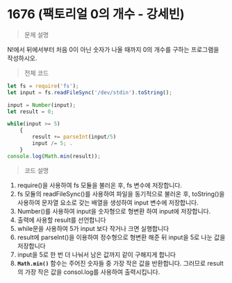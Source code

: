 # 1676 (팩토리얼 0의 개수 - 강세빈)

> 문제 설명
> 

N!에서 뒤에서부터 처음 0이 아닌 숫자가 나올 때까지 0의 개수를 구하는 프로그램을 작성하시오.

> 전체 코드
> 

```jsx
let fs = require('fs');
let input = fs.readFileSync('/dev/stdin').toString();

input = Number(input);
let result = 0;

while(input >= 5)
    {
        result += parseInt(input/5)
        input /= 5; .
    }
console.log(Math.min(result));
```

> 코드 설명
> 
1. require()을 사용하여 fs 모듈을 불러온 후, fs 변수에 저장합니다.
2. fs 모듈의 readFileSync()를 사용하여 파일을 동기적으로 불러온 후, toString()을 사용하여 문자열 요소로 갖는 배열을 생성하여 input 변수에 저장합니다.
3. Number()를 사용하여  input을 숫자형으로 형변환 하여 input에 저장합니다. 
4. 출력에 사용할 result를 선언합니다
5. while문을 사용하여 5가 input 보다 작거나 크면 실행합니다
6. result에  parseInt()을 이용하여 정수형으로 형변환 해준 뒤 input을 5로 나눈 값을 저장합니다
7. input을 5로 한 번 더 나눠서 남은 값까지 같이 구해지게 합니다
8. **`Math.min()`** 함수는 주어진 숫자들 중 가장 작은 값을 반환합니다. 그러므로 result의 가장 작은 값을 consol.log를 사용하여 출력시킵니다.